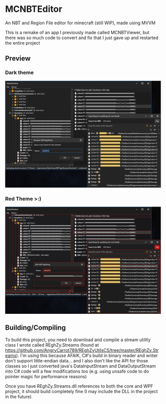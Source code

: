 # MCNBTEditor
An NBT and Region File editor for minecraft (still WIP), made using MVVM

This is a remake of an app I previously made called MCNBTViewer, but there was so much code to convert and fix that I just gave up and restarted the entire project

## Preview
### Dark theme
![](EtEFWDAE53.png)

### Red Theme >:)
![](jRp1PlIQZo.png)

## Building/Compiling

To build this project, you need to download and compile a stream utility class I wrote called REghZy.Streams (found at https://github.com/AngryCarrot789/REghZyUtilsCS/tree/master/REghZy.Streams). I'm using this
because AFAIK, C#'s build in binary reader and writer don't support little-endian data... and I also don't like the API for those classes so I just converted 
java's DataInputStream and DataOutputStream into C# code will a few modifications too (e.g. using unsafe code to do pointer magic for performance reasons)

Once you have REghZy.Streams.dll references to both the core and WPF project, it should build completely fine (I may include the DLL in the project in the future)
